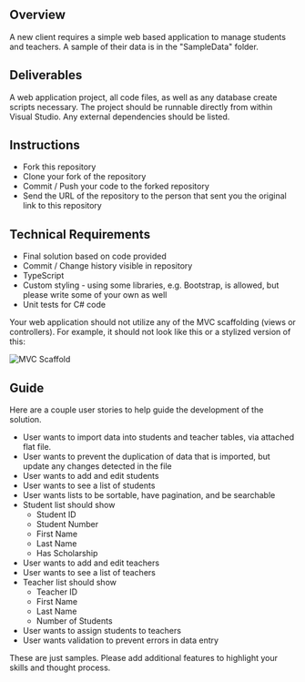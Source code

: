 ## Overview ##
A new client requires a simple web based application to manage students and teachers. A sample of their data is in the "SampleData" folder.

## Deliverables ##
A web application project, all code files, as well as any database create scripts necessary. The project should be runnable directly from within Visual Studio. Any external dependencies should be listed. 

## Instructions ##
- Fork this repository
- Clone your fork of the repository
- Commit / Push your code to the forked repository
- Send the URL of the repository to the person that sent you the original link to this repository


## Technical Requirements ##
- Final solution based on code provided
- Commit / Change history visible in repository
- TypeScript
- Custom styling - using some libraries, e.g. Bootstrap, is allowed, but please write some of your own as well
- Unit tests for C# code

Your web application should not utilize any of the MVC scaffolding (views or controllers). For example, it should not look like this or a stylized version of this:

![MVC Scaffold](http://csharpcorner.mindcrackerinc.netdna-cdn.com/article/asp-net-mvc-5-crud-operation-scaffold-template-using-entity-framework/Images/Index.jpg)

## Guide ##
Here are a couple user stories to help guide the development of the solution. 

- User wants to import data into students and teacher tables, via attached flat file.
- User wants to prevent the duplication of data that is imported, but update any changes detected in the file
- User wants to add and edit students
- User wants to see a list of students
- User wants lists to be sortable, have pagination, and be searchable
- Student list should show
    - Student ID
    - Student Number
    - First Name
    - Last Name
    - Has Scholarship
- User wants to add and edit teachers
- User wants to see a list of teachers
- Teacher list should show
    - Teacher ID
    - First Name
    - Last Name
    - Number of Students
- User wants to assign students to teachers
- User wants validation to prevent errors in data entry

These are just samples. Please add additional features to highlight your skills and thought process.

